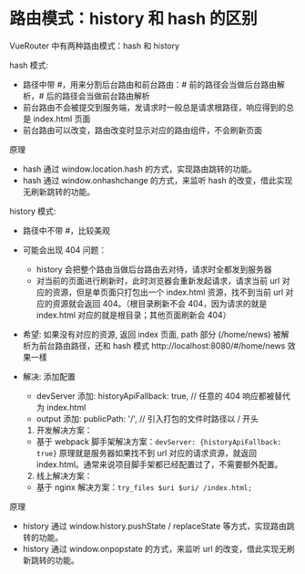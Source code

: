 # 路由模式：history 和 hash 的区别

VueRouter 中有两种路由模式：hash 和 history

hash 模式:
- 路径中带 #，用来分割后台路由和前台路由：# 前的路径会当做后台路由解析，# 后的路径会当做前台路由解析
- 前台路由不会被提交到服务端，发请求时一般总是请求根路径，响应得到的总是 index.html 页面
- 前台路由可以改变，路由改变时显示对应的路由组件，不会刷新页面

原理
- hash 通过 window.location.hash 的方式，实现路由跳转的功能。
- hash 通过 window.onhashchange 的方式，来监听 hash 的改变，借此实现无刷新跳转的功能。

history 模式:
- 路径中不带 #，比较美观
- 可能会出现 404 问题：
    - history 会把整个路由当做后台路由去对待，请求时全都发到服务器
    - 对当前的页面进行刷新时，此时浏览器会重新发起请求，请求当前 url 对应的资源，但是单页面只打包出一个 index.html 资源，找不到当前 url 对应的资源就会返回 404。（根目录刷新不会 404，因为请求的就是 index.html 对应的就是根目录；其他页面刷新会 404）

- 希望: 如果没有对应的资源, 返回 index 页面, path 部分 (/home/news) 被解析为前台路由路径，还和 hash 模式 http://localhost:8080/#/home/news 效果一樣

- 解决: 添加配置
    -  devServer 添加: historyApiFallback: true, // 任意的 404 响应都被替代为 index.html
    - output 添加: publicPath: '/', // 引入打包的文件时路径以 / 开头

    1. 开发解决方案：
    - 基于 webpack 脚手架解决方案：`devServer: {historyApiFallback: true}` 原理就是服务器如果找不到 url 对应的请求资源，就返回 index.html。通常来说项目脚手架都已经配置过了，不需要额外配置。

    2. 线上解决方案：
    - 基于 nginx 解决方案：`try_files $uri $uri/ /index.html;`

原理
- history 通过 window.history.pushState / replaceState 等方式，实现路由跳转的功能。
- history 通过 window.onpopstate 的方式，来监听 url 的改变，借此实现无刷新跳转的功能。